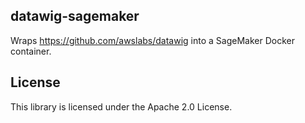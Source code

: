 ## datawig-sagemaker

Wraps https://github.com/awslabs/datawig into a SageMaker Docker container.

## License

This library is licensed under the Apache 2.0 License. 
